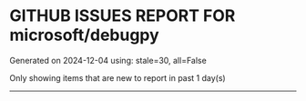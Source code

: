 
# GITHUB ISSUES REPORT FOR microsoft/debugpy


Generated on 2024-12-04 using: stale=30, all=False


Only showing items that are new to report in past 1 day(s)


---





















